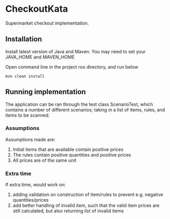 # CheckoutKata
Supermarket checkout implementation.

## Installation
Install latest version of Java and Maven.
You may need to set your JAVA_HOME and MAVEN_HOME

Open command line in the project roo directory, and run below 

    mvn clean install

## Running implementation

The application can be ran through the test class ScenarioTest, which contains a number of different scenarios; 
taking in a list of items, rules, and items to be scanned. 

### Assumptions
Assumptions made are:
1) Initial items that are available contain positive prices
2) The rules contain positive quantities and positive prices
3) All prices are of the same unit

### Extra time
If extra time, would work on:
1) adding validation on construction of item/rules to prevent e.g. negative quantities/prices
2) add better handling of invalid item, such that the valid item prices are still calculated, but also returning
 list of invalid items
 